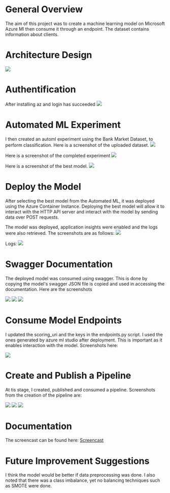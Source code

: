 # General Overview
The aim of this project was to create a machine learning model on Microsoft Azure Ml then consume it through an endpoint. 
The dataset contains information about clients. 

# Architecture Design
<img src="https://github.com/Kevin-Nduati/Operationalizing-Machine-Learning-using-Azure-Pipelines/blob/master/images/00-Architecture.png">


# Authentification
After installing az and login has succeeded
<img src="https://github.com/Kevin-Nduati/Operationalizing-Machine-Learning-using-Azure-Pipelines/blob/e98e017a2ba9ebd01b17d243ac0b9c03559da465/images/01-Authentication.png">

# Automated ML Experiment
I then created an automl experiment using the Bank Market Dataset, to perform classification.
Here is a screenshot of the uploaded dataset.
<img src="https://github.com/Kevin-Nduati/Operationalizing-Machine-Learning-using-Azure-Pipelines/blob/master/images/02-Upload%20Dataset.png">

Here is  a screenshot of the completed experiment
<img src="https://github.com/Kevin-Nduati/Operationalizing-Machine-Learning-using-Azure-Pipelines/blob/e98e017a2ba9ebd01b17d243ac0b9c03559da465/images/03-Experiment%20Complete.png">

Here is a screenshot of the best model.
<img src="https://github.com/Kevin-Nduati/Operationalizing-Machine-Learning-using-Azure-Pipelines/blob/e98e017a2ba9ebd01b17d243ac0b9c03559da465/images/04-Model_summary.png">

# Deploy the Model
After selecting the best model from the Automated ML, it was deployed using the Azure Container Instance. Deploying the best model will allow it to interact with the HTTP API server and interact with the model by sending data over POST requests.

The model was deployed, application insights were enabled and the logs were also retrieved. The screenshots are as follows:
<img src="https://github.com/Kevin-Nduati/Operationalizing-Machine-Learning-using-Azure-Pipelines/blob/e98e017a2ba9ebd01b17d243ac0b9c03559da465/images/05-deployed_model.png">

Logs:
<img src="https://github.com/Kevin-Nduati/Operationalizing-Machine-Learning-using-Azure-Pipelines/blob/master/images/05-Logs.png">

# Swagger Documentation
The deployed model was consumed using swagger. This is done by copying the model's swagger JSON file is copied and used in accessing the documentation. Here are the screenshots

<img src="https://github.com/Kevin-Nduati/Operationalizing-Machine-Learning-using-Azure-Pipelines/blob/e98e017a2ba9ebd01b17d243ac0b9c03559da465/images/06-insights.png">

<img src="https://github.com/Kevin-Nduati/Operationalizing-Machine-Learning-using-Azure-Pipelines/blob/e98e017a2ba9ebd01b17d243ac0b9c03559da465/images/07-deployment_logs.png"> 


<img src="https://github.com/Kevin-Nduati/Operationalizing-Machine-Learning-using-Azure-Pipelines/blob/e98e017a2ba9ebd01b17d243ac0b9c03559da465/images/08-swagger.png">

# Consume Model Endpoints
I updated the scoring_uri and the keys in the endpoints.py script. I used the ones generated by azure ml studio after deployment. This is important as it enables interaction with the model. Screenshots here:

<img src="https://github.com/Kevin-Nduati/Operationalizing-Machine-Learning-using-Azure-Pipelines/blob/e98e017a2ba9ebd01b17d243ac0b9c03559da465/images/09-Endpoint.png">

# Create and Publish a Pipeline
At tis stage, I created, published and consumed a pipeline. Screenshots from the creation of the pipeline are:

<img src="https://github.com/Kevin-Nduati/Operationalizing-Machine-Learning-using-Azure-Pipelines/blob/e98e017a2ba9ebd01b17d243ac0b9c03559da465/images/10-Pipeline_complete.png">

<img src="https://github.com/Kevin-Nduati/Operationalizing-Machine-Learning-using-Azure-Pipelines/blob/e98e017a2ba9ebd01b17d243ac0b9c03559da465/images/11-Pipeline_endpoints.png">

<img src="https://github.com/Kevin-Nduati/Operationalizing-Machine-Learning-using-Azure-Pipelines/blob/e98e017a2ba9ebd01b17d243ac0b9c03559da465/images/12-Automl_module.png">


# Documentation
The screencast can be found here: <a href="https://youtu.be/QNM87ur2YvY">Screencast</a>

# Future Improvement Suggestions
I think the model would be better if data preprocessing was done. I also noted that there was a class imbalance, yet no balancing techniques such as SMOTE were done. 